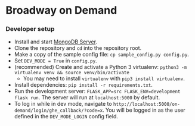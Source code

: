 # Broadway on Demand

### Developer setup

- Install and start [MongoDB Server](https://www.mongodb.com/download-center/community).
- Clone the repository and `cd` into the repository root.
- Make a copy of the sample config file: `cp sample_config.py config.py`.
- Set `DEV_MODE = True` in `config.py`.
- (recommended) Create and activate a Python 3 virtualenv: `python3 -m virtualenv venv && source venv/bin/activate`
  - You may need to install `virtualenv` with `pip3 install virtualenv`.
- Install dependencies: `pip install -r requirements.txt`.
- Run the development server: `FLASK_APP=src FLASK_ENV=development flask run`. The server will run at `localhost:5000` by default.
- To log in while in dev mode, navigate to `http://localhost:5000/on-demand/login/ghe_callback/?code=x`. You will be logged in as the user defined in the `DEV_MODE_LOGIN` config field.
